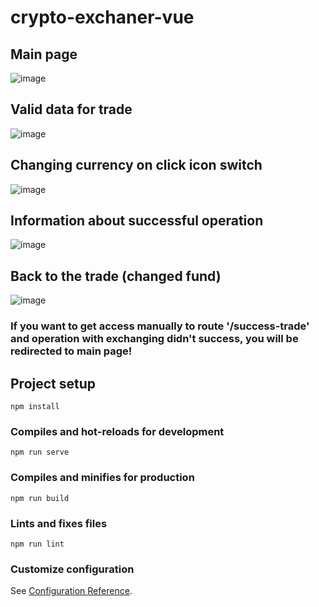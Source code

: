 # crypto-exchaner-vue

## Main page
![image](https://user-images.githubusercontent.com/49961010/120115160-1c0a8b00-c18b-11eb-8d6f-d3698c332194.png)

## Valid data for trade
![image](https://user-images.githubusercontent.com/49961010/120116045-ed8eaf00-c18e-11eb-932e-e385c6b9b932.png)

## Changing currency on click icon switch
![image](https://user-images.githubusercontent.com/49961010/120115475-79eba280-c18c-11eb-8ad9-173272c9e2e2.png)

## Information about successful operation
![image](https://user-images.githubusercontent.com/49961010/120115822-385bf700-c18e-11eb-9dc8-853ef32687e5.png)

## Back to the trade (changed fund)
![image](https://user-images.githubusercontent.com/49961010/120115908-617c8780-c18e-11eb-9549-6ff343c66897.png)

### If you want to get access manually to route '/success-trade' and operation with exchanging didn't success, you will be redirected to main page!

## Project setup
```
npm install
```

### Compiles and hot-reloads for development
```
npm run serve
```

### Compiles and minifies for production
```
npm run build
```

### Lints and fixes files
```
npm run lint
```

### Customize configuration
See [Configuration Reference](https://cli.vuejs.org/config/).
